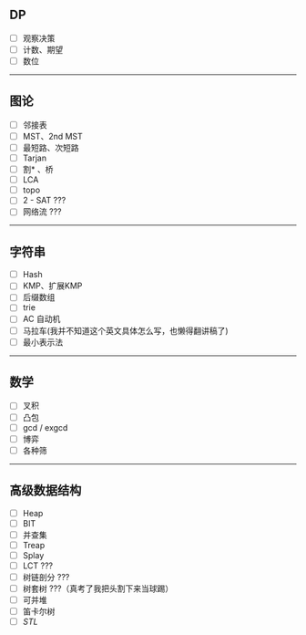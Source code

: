## DP

 - [ ] 观察决策
 - [ ] 计数、期望
 - [ ] 数位

---

## 图论

 - [ ] 邻接表
 - [ ] MST、2nd MST
 - [ ] 最短路、次短路
 - [ ] Tarjan
 - [ ] 割* 、桥
 - [ ] LCA
 - [ ] topo
 - [ ] 2 - SAT ???
 - [ ] 网络流 ???

---

## 字符串

 - [ ] Hash
 - [ ] KMP、扩展KMP
 - [ ] 后缀数组
 - [ ] trie
 - [ ] AC 自动机
 - [ ] 马拉车(我并不知道这个英文具体怎么写，也懒得翻讲稿了)
 - [ ] 最小表示法

---

## 数学

 - [ ] 叉积
 - [ ] 凸包
 - [ ] gcd / exgcd
 - [ ] 博弈
 - [ ] 各种筛

---

## 高级数据结构

 - [ ] Heap
 - [ ] BIT
 - [ ] 并查集
 - [ ] Treap
 - [ ] Splay
 - [ ] LCT ???
 - [ ] 树链剖分 ???
 - [ ] 树套树 ???（真考了我把头割下来当球踢）
 - [ ] 可并堆
 - [ ] 笛卡尔树
 - [ ] *STL*
